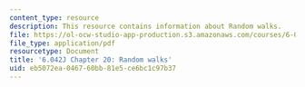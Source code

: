 ```yaml
---
content_type: resource
description: This resource contains information about Random walks.
file: https://ol-ocw-studio-app-production.s3.amazonaws.com/courses/6-042j-mathematics-for-computer-science-fall-2010/eb5072ea046760bb81e5ce6bc1c97b37_MIT6_042JF10_chap20.pdf
file_type: application/pdf
resourcetype: Document
title: '6.042J Chapter 20: Random walks'
uid: eb5072ea-0467-60bb-81e5-ce6bc1c97b37
---
```

